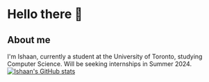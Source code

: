# Hello there 👋
## About me
I'm Ishaan, currently a student at the University of Toronto, studying Computer Science. Will be seeking internships in Summer 2024.
[![Ishaan's GitHub stats](https://github-readme-stats.vercel.app/api?username=ishaan-upadhyay&show_icons=true&theme=tokyonight)](https://github.com/anuraghazra/github-readme-stats)
<!--
**ishaan-upadhyay/ishaan-upadhyay** is a ✨ _special_ ✨ repository because its `README.md` (this file) appears on your GitHub profile.

Here are some ideas to get you started:

- 🔭 I’m currently working on ...
- 🌱 I’m currently learning ...
- 👯 I’m looking to collaborate on ...
- 🤔 I’m looking for help with ...
- 💬 Ask me about ...
- 📫 How to reach me: ...
- 😄 Pronouns: ...
- ⚡ Fun fact: ...
-->

